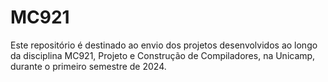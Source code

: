 # MC921
Este repositório é destinado ao envio dos projetos desenvolvidos ao longo da disciplina MC921, Projeto e Construção de Compiladores, na Unicamp, durante o primeiro semestre de 2024.
